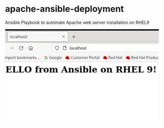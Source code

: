 # apache-ansible-deployment
Ansible Playbook to automate Apache web server installation on RHEL9



<img src="https://github.com/shaheen14/apache-ansible-deployment/blob/main/ansible-apache-deploy"></img>

